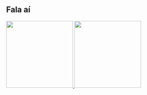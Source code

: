 ## Fala aí

<div style="display: flex, flex-direction: row">
  <a href="https://github.com/Matheus-Mbs">
  <img height="180em" src="https://github-readme-stats.vercel.app/api?username=Matheus-Mbs&show_icons=true&theme=midnight-purple">
  <img height="180em" src="https://github-readme-stats.vercel.app/api/top-langs/?username=Matheus-Mbs&layout=compact&langs_count=6&theme=midnight-purple">
</div>

<!--
**Matheus-Mbs/Matheus-Mbs** is a ✨ _special_ ✨ repository because its `README.md` (this file) appears on your GitHub profile.

Here are some ideas to get you started:

- 🔭 I’m currently working on ...
- 🌱 I’m currently learning ...
- 👯 I’m looking to collaborate on ...
- 🤔 I’m looking for help with ...
- 💬 Ask me about ...
- 📫 How to reach me: ...
- 😄 Pronouns: ...
- ⚡ Fun fact: ...
-->
